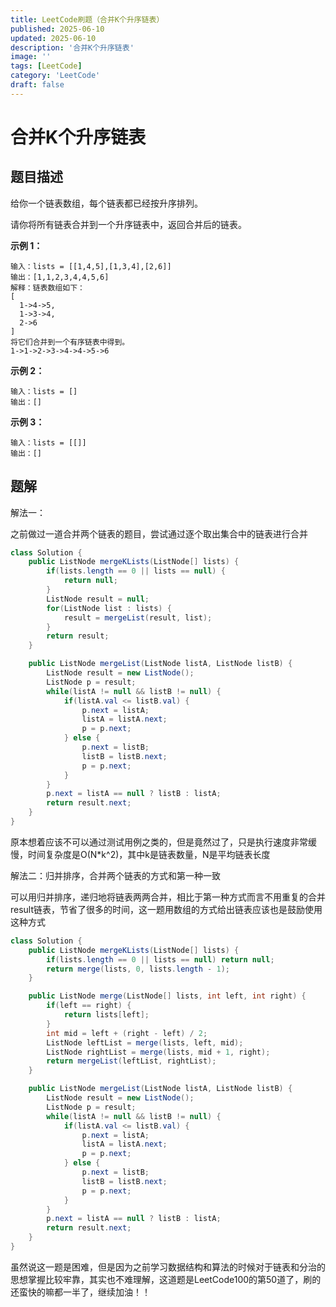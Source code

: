```yaml
---
title: LeetCode刷题（合并K个升序链表）
published: 2025-06-10
updated: 2025-06-10
description: '合并K个升序链表'
image: ''
tags: [LeetCode]
category: 'LeetCode'
draft: false 
---
```


# 合并K个升序链表

## 题目描述

给你一个链表数组，每个链表都已经按升序排列。

请你将所有链表合并到一个升序链表中，返回合并后的链表。

 

**示例 1：**

```
输入：lists = [[1,4,5],[1,3,4],[2,6]]
输出：[1,1,2,3,4,4,5,6]
解释：链表数组如下：
[
  1->4->5,
  1->3->4,
  2->6
]
将它们合并到一个有序链表中得到。
1->1->2->3->4->4->5->6
```

**示例 2：**

```
输入：lists = []
输出：[]
```

**示例 3：**

```
输入：lists = [[]]
输出：[]
```



## 题解

解法一：

之前做过一道合并两个链表的题目，尝试通过逐个取出集合中的链表进行合并

```java
class Solution {
    public ListNode mergeKLists(ListNode[] lists) {
        if(lists.length == 0 || lists == null) {
            return null;
        }
        ListNode result = null;
        for(ListNode list : lists) {
            result = mergeList(result, list);
        }
        return result;
    }

    public ListNode mergeList(ListNode listA, ListNode listB) {
        ListNode result = new ListNode();
        ListNode p = result;
        while(listA != null && listB != null) {
            if(listA.val <= listB.val) {
                p.next = listA;
                listA = listA.next;
                p = p.next;
            } else {
                p.next = listB;
                listB = listB.next;
                p = p.next;
            }
        }
        p.next = listA == null ? listB : listA;
        return result.next;
    }
}
```

原本想着应该不可以通过测试用例之类的，但是竟然过了，只是执行速度非常缓慢，时间复杂度是O(N*k^2)，其中k是链表数量，N是平均链表长度



解法二：归并排序，合并两个链表的方式和第一种一致

可以用归并排序，递归地将链表两两合并，相比于第一种方式而言不用重复的合并result链表，节省了很多的时间，这一题用数组的方式给出链表应该也是鼓励使用这种方式

```java
class Solution {
    public ListNode mergeKLists(ListNode[] lists) {
        if(lists.length == 0 || lists == null) return null;
        return merge(lists, 0, lists.length - 1);
    }

    public ListNode merge(ListNode[] lists, int left, int right) {
        if(left == right) {
            return lists[left];
        }
        int mid = left + (right - left) / 2;
        ListNode leftList = merge(lists, left, mid);
        ListNode rightList = merge(lists, mid + 1, right);
        return mergeList(leftList, rightList);
    }

    public ListNode mergeList(ListNode listA, ListNode listB) {
        ListNode result = new ListNode();
        ListNode p = result;
        while(listA != null && listB != null) {
            if(listA.val <= listB.val) {
                p.next = listA;
                listA = listA.next;
                p = p.next;
            } else {
                p.next = listB;
                listB = listB.next;
                p = p.next;
            }
        }
        p.next = listA == null ? listB : listA;
        return result.next;
    }
}
```

虽然说这一题是困难，但是因为之前学习数据结构和算法的时候对于链表和分治的思想掌握比较牢靠，其实也不难理解，这道题是LeetCode100的第50道了，刷的还蛮快的嘛都一半了，继续加油！！
